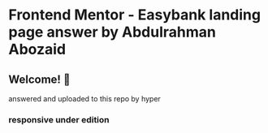 # Frontend Mentor - Easybank landing page answer by Abdulrahman Abozaid


## Welcome! 👋

answered and uploaded to this repo by hyper


### responsive under edition 